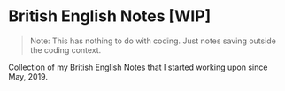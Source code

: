 # British English Notes [WIP]

> Note: This has nothing to do with coding. Just notes saving outside the coding context.

Collection of my British English Notes that I started working upon since May, 2019.
